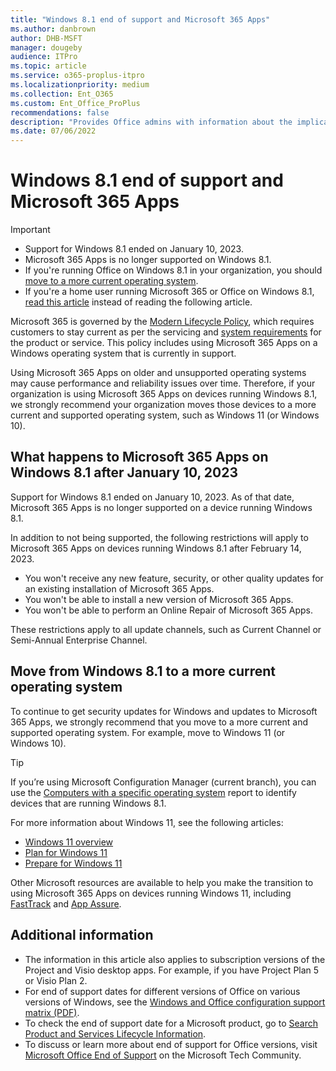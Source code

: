 ```yaml
---
title: "Windows 8.1 end of support and Microsoft 365 Apps"
ms.author: danbrown
author: DHB-MSFT
manager: dougeby
audience: ITPro
ms.topic: article
ms.service: o365-proplus-itpro
ms.localizationpriority: medium
ms.collection: Ent_O365
ms.custom: Ent_Office_ProPlus
recommendations: false
description: "Provides Office admins with information about the implications of Windows 8.1 end of support on Microsoft 365 Apps."
ms.date: 07/06/2022
---
```


# Windows 8.1 end of support and Microsoft 365 Apps

> [!IMPORTANT]
> - Support for Windows 8.1 ended on January 10, 2023.
> - Microsoft 365 Apps is no longer supported on Windows 8.1.
> - If you're running Office on Windows 8.1 in your organization, you should [move to a more current operating system](#move-from-windows-81-to-a-more-current-operating-system).
> - If you're a home user running Microsoft 365 or Office on Windows 8.1, [read this article](https://support.microsoft.com/office/34e28be4-1e4f-4928-b210-3f45d8215595) instead of reading the following article.

Microsoft 365 is governed by the [Modern Lifecycle Policy](/lifecycle/policies/modern), which requires customers to stay current as per the servicing and [system requirements](https://www.microsoft.com/microsoft-365/microsoft-365-and-office-resources) for the product or service. This policy includes using Microsoft 365 Apps on a Windows operating system that is currently in support.

Using Microsoft 365 Apps on older and unsupported operating systems may cause performance and reliability issues over time. Therefore, if your organization is using Microsoft 365 Apps on devices running Windows 8.1, we strongly recommend your organization moves those devices to a more current and supported operating system, such as Windows 11 (or Windows 10).

## What happens to Microsoft 365 Apps on Windows 8.1 after January 10, 2023

Support for Windows 8.1 ended on January 10, 2023. As of that date, Microsoft 365 Apps is no longer supported on a device running Windows 8.1.

In addition to not being supported, the following restrictions will apply to Microsoft 365 Apps on devices running Windows 8.1 after February 14, 2023.

- You won't receive any new feature, security, or other quality updates for an existing installation of Microsoft 365 Apps.
- You won't be able to install a new version of Microsoft 365 Apps.
- You won't be able to perform an Online Repair of Microsoft 365 Apps.

These restrictions apply to all update channels, such as Current Channel or Semi-Annual Enterprise Channel.

## Move from Windows 8.1 to a more current operating system

To continue to get security updates for Windows and updates to Microsoft 365 Apps, we strongly recommend that you move to a more current and supported operating system. For example, move to Windows 11 (or Windows 10).

> [!TIP]
> If you’re using Microsoft Configuration Manager (current branch), you can use the [Computers with a specific operating system](/mem/configmgr/core/servers/manage/list-of-reports#operating-system) report to identify devices that are running Windows 8.1.

For more information about Windows 11, see the following articles:
- [Windows 11 overview](/windows/whats-new/windows-11-overview)
- [Plan for Windows 11](/windows/whats-new/windows-11-plan)
- [Prepare for Windows 11](/windows/whats-new/windows-11-prepare)

Other Microsoft resources are available to help you make the transition to using Microsoft 365 Apps on devices running Windows 11, including [FastTrack](/fasttrack/products-and-capabilities#windows-11) and [App Assure](/fasttrack/products-and-capabilities#app-assure).

## Additional information

- The information in this article also applies to subscription versions of the Project and Visio desktop apps. For example, if you have Project Plan 5 or Visio Plan 2.
- For end of support dates for different versions of Office on various versions of Windows, see the [Windows and Office configuration support matrix (PDF)](https://query.prod.cms.rt.microsoft.com/cms/api/am/binary/RE2OqRI).
- To check the end of support date for a Microsoft product, go to [Search Product and Services Lifecycle Information](/lifecycle/products/).
- To discuss or learn more about end of support for Office versions, visit [Microsoft Office End of Support](https://techcommunity.microsoft.com/t5/microsoft-office-end-of-support/ct-p/OfficeEOS) on the Microsoft Tech Community.